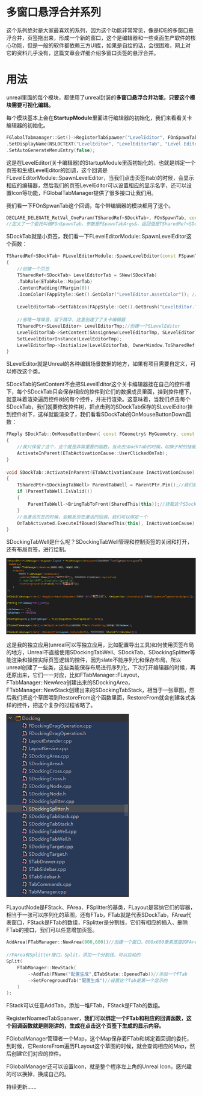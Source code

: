 # 多窗口悬浮合并系列

这个系列绝对是大家最喜欢的系列，因为这个功能非常常见，像是IDE的多窗口悬浮合并，页签拖出来，形成一个新的窗口，这个是编辑器和一些桌面生产软件的核心功能，但是一般的软件都依赖三方UI库，如果是自绘的话，会很困难，网上对它的资料几乎没有，这篇文章会详细介绍多窗口页签的悬浮合并。



# 用法

unreal里面的每个模块，都使用了unreal封装的**多窗口悬浮合并功能，只要这个模块需要可视化编辑。**



每个模块基本上会在**StartupModule**里面进行编辑器的初始化，我们来看看关卡编辑器的初始化。



```c++
FGlobalTabmanager::Get()->RegisterTabSpawner("LevelEditor", FOnSpawnTab::CreateRaw(this, &FLevelEditorModule::SpawnLevelEditor))
.SetDisplayName(NSLOCTEXT("LevelEditor", "LevelEditorTab", "Level Editor"))
.SetAutoGenerateMenuEntry(false);
```

这是在LevelEditor(关卡编辑器)的StartupModule里面初始化的，也就是绑定一个页签和生成LevelEditor的回调，这个回调是FLevelEditorModule::SpawnLevelEditor，当我们点击页签(tab)的时候，会显示相应的编辑器，然后我们的页签LevelEditor可以设置相应的显示名字，还可以设置Icon等功能，FGlobalTabManager提供了很多接口让我们用。



我们看一下FOnSpwanTab这个回调，每个带编辑器的模块都用了这个。



```c++
DECLARE_DELEGATE_RetVal_OneParam(TSharedRef<SDockTab>, FOnSpawnTab, const FSpawnTabArgs&);
//定义了一个委托叫做FOnSpawnTab，参数是FSpawnTabArgs&，返回值是TSharedRef<SDockTab>
```



SDockTab就是小页签，我们看一下FLevelEditorModule::SpawnLevelEditor这个函数：

```c++
TSharedRef<SDockTab> FLevelEditorModule::SpawnLevelEditor(const FSpawnTabArgs& InArgs)
{
	//创建一个页签
	TSharedRef<SDockTab> LevelEditorTab = SNew(SDockTab)
	.TabRole(ETabRole::MajorTab)
	.ContentPadding(FMargin(0))
	.IconColor(FAppStyle::Get().GetColor("LevelEditor.AssetColor")); //提供一个小画刷作为Icon的颜色
	
	LevelEditorTab->SetTabIcon(FAppStyle::Get().GetBrush("LevelEditor.Tab"));//提供一个小画刷作为Icon
	
    //省略一堆噪音，留下精华，这里创建了了关卡编辑器
    TSharedPtr<SLevelEditor> LevelEditorTmp;//创建一个SLevelEditor
	LevelEditorTab->SetContent(SAssignNew(LevelEditorTmp, SLevelEditor));//在页签SDockTab的数据成员里面保存SLevelEditor
	SetLevelEditorInstance(LevelEditorTmp);
	LevelEditorTmp->Initialize(LevelEditorTab, OwnerWindow.ToSharedRef());
}
```



SLevelEditor就是Unreal的各种编辑场景数据的地方，如果有项目需要自定义，可以修改这个类。



SDockTab的SetContent不会把SLevelEditor这个关卡编辑器挂在自己的控件槽下，每个SDockTab只会保存相应的控件到它们的数据成员里面，挂到控件槽下，就意味着渲染遍历控件树的每个控件，并进行渲染。这意味着，当我们点击每个SDockTab，我们就要修改控件树，把点击到的SDockTab保存的SLevelEditor挂到控件树下，这样就能渲染了，我们看看SDockTab的OnMouseButtonDown函数：

```c++
FReply SDockTab::OnMouseButtonDown( const FGeometry& MyGeometry, const FPointerEvent& MouseEvent )
{
	//我只保留了这个，这个就是非常重要的函数，当点击SDockTab的时候，切换子树的挂载
	ActivateInParent(ETabActivationCause::UserClickedOnTab);
}

void SDockTab::ActivateInParent(ETabActivationCause InActivationCause)
{
	TSharedPtr<SDockingTabWell> ParentTabWell = ParentPtr.Pin();//我们获取管理SDockTab的SDockingTabWell
	if (ParentTabWell.IsValid())
	{
		ParentTabWell->BringTabToFront(SharedThis(this));//挂载这个SDockTab保存的Content
	}
	//当激活页签的时候，会触发页签激活的回调，我们可以绑定一个
	OnTabActivated.ExecuteIfBound(SharedThis(this), InActivationCause);
}
```



SDockingTabWell是什么呢？SDockingTabWell管理和控制页签的关闭和打开，还有布局页签，进行绘制。

![](_static/Image/Slate/Dock1.png)

这是我的独立应用(unreal可以写独立应用，比如配置导出工具)如何使用页签布局的地方，Unreal不直接使用SDockingTabWell、SDockTab、SDockingSplitter等能渲染和操控实际页签逻辑的控件，因为slate不能序列化和保存布局，所以unreal创建了一些类，这些类能保存布局进行序列化，下次打开编辑器的时候，再还原出来，它们一一对应，比如FTabManager::FLayout，FTabManager::NewArea创建出来的SDockingArea，FTabManager::NewStack创建出来的SDockingTabStack，相当于一张草图，然后我们把这个草图喂到RestoreFrom这个函数里面，RestoreFrom就会创建各式各样的控件，把这个复杂的过程省略了。



![](_static/Image/Slate/Dock2.png)

FLayoutNode是FStack、FArea、FSplitter的基类，FLayout是容纳它们的容器，相当于一张可以序列化的草图，还有FTab，FTab就是代表SDockTab，FArea代表窗口，FStack是FTab的数组，FSplitter是分割线，它们有相应的插入、删除FTab的接口，我们可以任意增加页签。



```c++
AddArea(FTabManager::NewArea(800,600))//创建一个窗口，800x600像素宽度的FArea

//FArea有Splitter接口，Split，添加一个分割线，可以拉动的
Split(
	FTabManager::NewStack(
		->AddTab(FName("配置生成",ETabState::OpenedTab))//添加一个FTab
		->SetForegroundTab("配置生成")//设置这个Tab是第一个显示的
	)
);
```



FStack可以任意AddTab，添加一堆FTab，FStack是FTab的数组。



RegisterNoamedTabSpanwer，**我们可以绑定一个FTab和相应的回调函数，这个回调函数就是刚刚讲的，生成在点击这个页签下生成的显示内容。**

FGlobalManager管理者一个Map，这个Map保存着FTab和绑定着回调的委托，到时候，它RestoreFrom遍历FLayout这个草图的时候，就会查询相应的Map，然后创建它们对应的控件。



FGlobalManager还可以设置Icon，就是整个程序左上角的Unreal Icon，感兴趣的可以换掉，换成自己的。



持续更新......







































